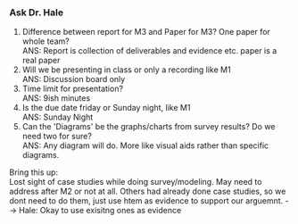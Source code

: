 ### Ask Dr. Hale
1) Difference between report for M3 and Paper for M3? One paper for whole team?  
 ANS: Report is collection of deliverables and evidence etc. paper is a real paper
2) Will we be presenting in class or only a recording like M1  
  ANS: Discussion board only
3) Time limit for presentation?  
   ANS: 9ish minutes
4) Is the due date friday or Sunday night, like M1  
  ANS: Sunday Night
5) Can the 'Diagrams' be the graphs/charts from survey results? Do we need two for sure?  
  ANS: Any diagram will do. More like visual aids rather than specific diagrams.
 

Bring this up:  
Lost sight of case studies while doing survey/modeling. May need to address after M2 or not at all. Others had already done case studies, so we dont need to do them, just use htem as evidence to support our arguemnt. --> Hale: Okay to use exisitng ones as evidence
